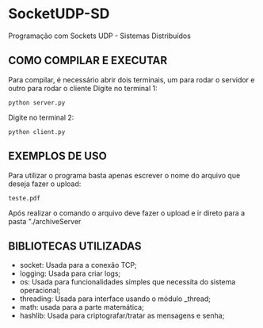 # SocketUDP-SD
Programação com Sockets UDP - Sistemas Distribuídos
## COMO COMPILAR E EXECUTAR
Para compilar, é necessário abrir dois terminais, um para rodar o servidor e outro para rodar o cliente
Digite no terminal 1:
```
python server.py
```
Digite no terminal 2:
```
python client.py
```
## EXEMPLOS DE USO
Para utilizar o programa basta apenas escrever o nome do arquivo que deseja fazer o upload:

```
teste.pdf
```
Após realizar o comando o arquivo deve fazer o upload e ir direto para a pasta "./archiveServer
## BIBLIOTECAS UTILIZADAS
- socket: Usada para a conexão TCP;
- logging: Usada para criar logs;
- os: Usada para funcionalidades simples que necessita do sistema operacional;
- threading: Usada para interface usando o módulo _thread;
- math: usada para a parte matemática;
- hashlib: Usada para criptografar/tratar as mensagens e senha;


